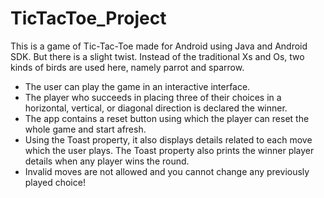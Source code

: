 # TicTacToe_Project

This is a game of Tic-Tac-Toe made for Android using Java and Android SDK. But there is a slight twist. Instead of the traditional Xs and Os, two kinds of birds are used here, namely parrot and sparrow. 
- The user can play the game in an interactive interface.
- The player who succeeds in placing three of their choices in a horizontal, vertical, or diagonal direction is declared the winner.
- The app contains a reset button using which the player can reset the whole game and start afresh.
- Using the Toast property, it also displays details related to each move which the user plays. The Toast property also prints the winner player details when any player wins the round.
- Invalid moves are not allowed and you cannot change any previously played choice!
